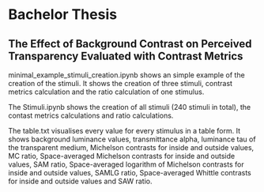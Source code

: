 # Bachelor Thesis
## The Effect of Background Contrast on Perceived Transparency Evaluated with Contrast Metrics



minimal_example_stimuli_creation.ipynb shows an simple example of the creation of the stimuli. It shows the creation of three stimuli, contrast metrics calculation and the ratio calculation of one stimulus.


The Stimuli.ipynb shows the creation of all stimuli (240 stimuli in total), the contast metrics calculations and ratio calculations.


The table.txt visualises every value for every stimulus in a table form. It shows background luminance values, transmittance alpha, luminance tau of the transparent medium, Michelson contrasts for inside and outside values, MC ratio, Space-averaged Michelson contrasts for inside and outside values, SAM ratio, Space-averaged logarithm of Michelson contrasts for inside and outside values, SAMLG ratio, Space-averaged Whittle contrasts for inside and outside values and SAW ratio.
